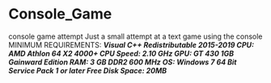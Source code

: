 # Console_Game
console game attempt
Just a small attempt at a text game using the console
MINIMUM REQUIREMENTS:
***Visual C++ Redistributable 2015-2019
CPU: AMD Athlon 64 X2 4000+
CPU Speed: 2.10 GHz
GPU: GT 430 1GB Gainward Edition
RAM: 3 GB DDR2 600 MHz
OS: Windows 7 64 Bit Service Pack 1 or later
Free Disk Space: 20MB***
